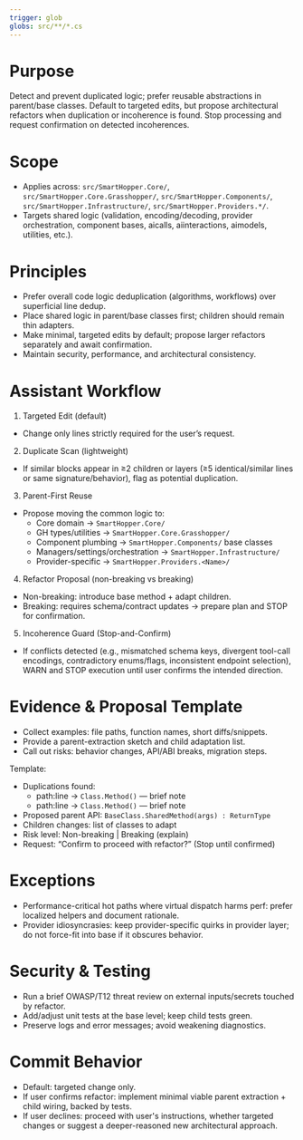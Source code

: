 ```yaml
---
trigger: glob
globs: src/**/*.cs
---
```


# Purpose
Detect and prevent duplicated logic; prefer reusable abstractions in parent/base classes. Default to targeted edits, but propose architectural refactors when duplication or incoherence is found. Stop processing and request confirmation on detected incoherences.

# Scope
- Applies across: `src/SmartHopper.Core/`, `src/SmartHopper.Core.Grasshopper/`, `src/SmartHopper.Components/`, `src/SmartHopper.Infrastructure/`, `src/SmartHopper.Providers.*/`.
- Targets shared logic (validation, encoding/decoding, provider orchestration, component bases, aicalls, aiinteractions, aimodels, utilities, etc.).

# Principles
- Prefer overall code logic deduplication (algorithms, workflows) over superficial line dedup.
- Place shared logic in parent/base classes first; children should remain thin adapters.
- Make minimal, targeted edits by default; propose larger refactors separately and await confirmation.
- Maintain security, performance, and architectural consistency.

# Assistant Workflow
1) Targeted Edit (default)
- Change only lines strictly required for the user’s request.

2) Duplicate Scan (lightweight)
- If similar blocks appear in ≥2 children or layers (≥5 identical/similar lines or same signature/behavior), flag as potential duplication.

3) Parent-First Reuse
- Propose moving the common logic to:
  - Core domain → `SmartHopper.Core/`
  - GH types/utilities → `SmartHopper.Core.Grasshopper/`
  - Component plumbing → `SmartHopper.Components/` base classes
  - Managers/settings/orchestration → `SmartHopper.Infrastructure/`
  - Provider-specific → `SmartHopper.Providers.<Name>/`

4) Refactor Proposal (non-breaking vs breaking)
- Non-breaking: introduce base method + adapt children.
- Breaking: requires schema/contract updates → prepare plan and STOP for confirmation.

5) Incoherence Guard (Stop-and-Confirm)
- If conflicts detected (e.g., mismatched schema keys, divergent tool-call encodings, contradictory enums/flags, inconsistent endpoint selection), WARN and STOP execution until user confirms the intended direction.

# Evidence & Proposal Template
- Collect examples: file paths, function names, short diffs/snippets.
- Provide a parent-extraction sketch and child adaptation list.
- Call out risks: behavior changes, API/ABI breaks, migration steps.

Template:
- Duplications found:
  - path:line → `Class.Method()` — brief note
  - path:line → `Class.Method()` — brief note
- Proposed parent API: `BaseClass.SharedMethod(args) : ReturnType`
- Children changes: list of classes to adapt
- Risk level: Non-breaking | Breaking (explain)
- Request: “Confirm to proceed with refactor?” (Stop until confirmed)

# Exceptions
- Performance-critical hot paths where virtual dispatch harms perf: prefer localized helpers and document rationale.
- Provider idiosyncrasies: keep provider-specific quirks in provider layer; do not force-fit into base if it obscures behavior.

# Security & Testing
- Run a brief OWASP/T12 threat review on external inputs/secrets touched by refactor.
- Add/adjust unit tests at the base level; keep child tests green.
- Preserve logs and error messages; avoid weakening diagnostics.

# Commit Behavior
- Default: targeted change only.
- If user confirms refactor: implement minimal viable parent extraction + child wiring, backed by tests.
- If user declines: proceed with user's instructions, whether targeted changes or suggest a deeper-reasoned new architectural approach.